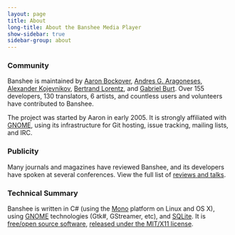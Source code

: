 ```yaml
---
layout: page
title: About
long-title: About the Banshee Media Player
show-sidebar: true
sidebar-group: about
---
```


### Community

Banshee is maintained by [Aaron Bockover](http://abock.org/), [Andres G. Aragoneses](http://knocte.blogspot.com/), [Alexander Kojevnikov](http://versia.com/), [Bertrand Lorentz](http://bl-log.blogspot.com/), and [Gabriel Burt](http://gburt.blogspot.com/).  Over 155 developers, 130 translators, 6 artists, and countless users and volunteers have contributed to Banshee.

The project was started by Aaron in early 2005.  It is strongly affiliated with [GNOME](http://gnome.org), using its infrastructure for Git hosting, issue tracking, mailing lists, and IRC.

### Publicity

Many journals and magazines have reviewed Banshee, and its developers have spoken at several conferences.  View the full list of [reviews and talks](/about/publicity).

### Technical Summary

Banshee is written in C# (using the [Mono](http://www.mono-project.com/) platform on Linux and OS X), using [GNOME](http://gnome.org) technologies (Gtk#, GStreamer, etc), and [SQLite](http://sqlite.org/).  It is [free/open source software](http://www.fsf.org/licensing/essays/free-sw.html), [released under the MIT/X11 license](/about/license).
